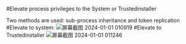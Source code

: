 #Elevate process privileges to the System or Trustedinstaller

Two methods are used: sub-process inheritance and token replication
#Elevate to system:
![屏幕截图 2024-01-01 010919](https://github.com/coldpon/windows-process-elevation/assets/95997133/dbca8def-ff45-4ec2-8203-17d088650a31)
#Elevate to Trustedinstaller
![屏幕截图 2024-01-01 011246](https://github.com/coldpon/windows-process-elevation/assets/95997133/c7a7e37b-2438-4c5d-be71-5918fcd0155e)
